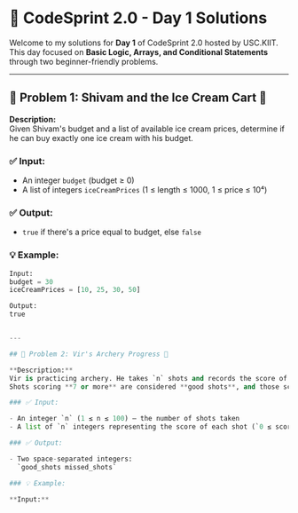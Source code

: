 # 🚀 CodeSprint 2.0 - Day 1 Solutions

Welcome to my solutions for **Day 1** of CodeSprint 2.0 hosted by USC.KIIT.  
This day focused on **Basic Logic, Arrays, and Conditional Statements** through two beginner-friendly problems.

---

## 🧠 Problem 1: Shivam and the Ice Cream Cart 🍦

**Description:**  
Given Shivam's budget and a list of available ice cream prices, determine if he can buy exactly one ice cream with his budget.

### ✅ Input:
- An integer `budget` (budget ≥ 0)
- A list of integers `iceCreamPrices` (1 ≤ length ≤ 1000, 1 ≤ price ≤ 10⁴)

### ✅ Output:
- `true` if there's a price equal to budget, else `false`

### 💡 Example:
```python
Input: 
budget = 30
iceCreamPrices = [10, 25, 30, 50]

Output:
true


---

## 🧠 Problem 2: Vir's Archery Progress 🏹

**Description:**  
Vir is practicing archery. He takes `n` shots and records the score of each shot (an integer between 0 and 10).  
Shots scoring **7 or more** are considered **good shots**, and those scoring **less than 7** are considered **missed shots**.

### ✅ Input:

- An integer `n` (1 ≤ n ≤ 100) — the number of shots taken  
- A list of `n` integers representing the score of each shot (`0 ≤ score ≤ 10`)

### ✅ Output:

- Two space-separated integers:  
  `good_shots missed_shots`

### 💡 Example:

**Input:**
